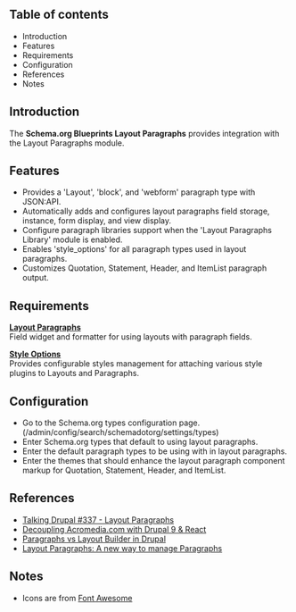 Table of contents
-----------------

* Introduction
* Features
* Requirements
* Configuration
* References
* Notes


Introduction
------------

The **Schema.org Blueprints Layout Paragraphs** provides integration with
the Layout Paragraphs module.


Features
--------

- Provides a 'Layout', 'block', and 'webform' paragraph type with JSON:API.
- Automatically adds and configures layout paragraphs field storage,
  instance, form display, and view display.
- Configure paragraph libraries support when the 'Layout Paragraphs Library'
  module is enabled.
- Enables 'style_options' for all paragraph types used in layout paragraphs.
- Customizes Quotation, Statement, Header, and ItemList paragraph output.


Requirements
------------

**[Layout Paragraphs](https://www.drupal.org/project/layout_paragraphs)**  
Field widget and formatter for using layouts with paragraph fields.

**[Style Options](https://www.drupal.org/project/style_options)**   
Provides configurable styles management for attaching various style plugins to Layouts and Paragraphs.


Configuration
-------------

- Go to the Schema.org types configuration page.
  (/admin/config/search/schemadotorg/settings/types)
- Enter Schema.org types that default to using layout paragraphs.
- Enter the default paragraph types to be using with in layout paragraphs.
- Enter the themes that should enhance the layout paragraph component markup
  for Quotation, Statement, Header, and ItemList.


References
----------

- [Talking Drupal #337 - Layout Paragraphs](https://www.talkingdrupal.com/337)
- [Decoupling Acromedia.com with Drupal 9 & React](https://www.acromedia.com/article/decoupling-acromediacom-with-drupal-9-react)
- [Paragraphs vs Layout Builder in Drupal](https://www.mediacurrent.com/videos/paragraphs-vs-layout-builder-drupal)
- [Layout Paragraphs: A new way to manage Paragraphs](https://www.morpht.com/blog/layout-paragraphs-new-way-manage-paragraphs)


Notes
-----

- Icons are from [Font Awesome](https://fontawesome.com/)
